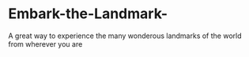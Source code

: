 # Embark-the-Landmark-
A great way to experience the many wonderous landmarks of the world from wherever you are
